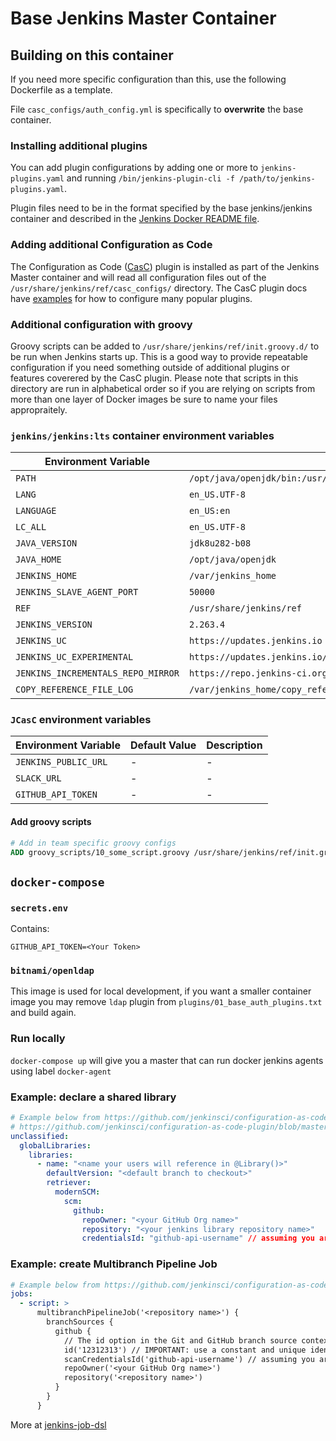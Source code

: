 # Base Jenkins Master Container

## Building on this container

If you need more specific configuration than this, use the following Dockerfile as a template.

File `casc_configs/auth_config.yml` is specifically to **overwrite** the base container.

### Installing additional plugins

You can add plugin configurations by adding one or more to `jenkins-plugins.yaml` and running `/bin/jenkins-plugin-cli -f /path/to/jenkins-plugins.yaml`.

Plugin files need to be in the format specified by the base jenkins/jenkins container and described in the [Jenkins Docker README file](https://github.com/jenkinsci/docker/blob/master/README.md#plugin-version-format).

### Adding additional Configuration as Code

The Configuration as Code ([CasC](https://github.com/jenkinsci/configuration-as-code-plugin)) plugin is installed as part of the Jenkins Master container and will read all configuration files out of the `/usr/share/jenkins/ref/casc_configs/` directory. The CasC plugin docs have [examples](https://github.com/jenkinsci/configuration-as-code-plugin/tree/master/demos) for how to configure many popular plugins.

### Additional configuration with groovy

Groovy scripts can be added to `/usr/share/jenkins/ref/init.groovy.d/` to be run when Jenkins starts up. This is a good way to provide repeatable configuration if you need something outside of additional plugins or features coverered by the CasC plugin. Please note that scripts in this directory are run in alphabetical order so if you are relying on scripts from more than one layer of Docker images be sure to name your files appropraitely.

### `jenkins/jenkins:lts` container environment variables

|               Environment Variable | Default Value                                                                        | Description |
|                                --- | ---                                                                                  |         --- |
|                             `PATH` | `/opt/java/openjdk/bin:/usr/local/sbin:/usr/local/bin:/usr/sbin:/usr/bin:/sbin:/bin` |           - |
|                             `LANG` | `en_US.UTF-8`                                                                        |           - |
|                         `LANGUAGE` | `en_US:en`                                                                           |           - |
|                           `LC_ALL` | `en_US.UTF-8`                                                                        |           - |
|                     `JAVA_VERSION` | `jdk8u282-b08`                                                                       |           - |
|                        `JAVA_HOME` | `/opt/java/openjdk`                                                                  |           - |
|                     `JENKINS_HOME` | `/var/jenkins_home`                                                                  |           - |
|         `JENKINS_SLAVE_AGENT_PORT` | `50000`                                                                              |           - |
|                              `REF` | `/usr/share/jenkins/ref`                                                             |           - |
|                  `JENKINS_VERSION` | `2.263.4`                                                                            |           - |
|                       `JENKINS_UC` | `https://updates.jenkins.io`                                                         |           - |
|          `JENKINS_UC_EXPERIMENTAL` | `https://updates.jenkins.io/experimental`                                            |           - |
| `JENKINS_INCREMENTALS_REPO_MIRROR` | `https://repo.jenkins-ci.org/incrementals`                                           |           - |
|          `COPY_REFERENCE_FILE_LOG` | `/var/jenkins_home/copy_reference_file.log`                                          |           - |

### `JCasC` environment variables

| Environment Variable | Default Value | Description |
|                  --- | ---           |         --- |
| `JENKINS_PUBLIC_URL` | -             |           - |
|          `SLACK_URL` | -             |           - |
|   `GITHUB_API_TOKEN` | -             |           - |


#### Add groovy scripts

```Dockerfile
# Add in team specific groovy configs
ADD groovy_scripts/10_some_script.groovy /usr/share/jenkins/ref/init.groovy.d/
```

## `docker-compose`

### `secrets.env`

Contains:

```text
GITHUB_API_TOKEN=<Your Token>
```

### `bitnami/openldap`

This image is used for local development, if you want a smaller container image you may remove `ldap` plugin from `plugins/01_base_auth_plugins.txt` and build again.

### Run locally

`docker-compose up` will give you a master that can run docker jenkins agents using label `docker-agent`

### Example: declare a shared library

```yaml
# Example below from https://github.com/jenkinsci/configuration-as-code-plugin/blob/master/demos/jenkins/jenkins.yaml#L63-L70A
# https://github.com/jenkinsci/configuration-as-code-plugin/blob/master/integrations/src/test/resources/io/jenkins/plugins/casc/GlobalLibrariesGitHubTest.yml
unclassified:
  globalLibraries:
    libraries:
      - name: "<name your users will reference in @Library()>"
        defaultVersion: "<default branch to checkout>"
        retriever:
          modernSCM:
            scm:
              github:
                repoOwner: "<your GitHub Org name>"
                repository: "<your jenkins library repository name>"
                credentialsId: "github-api-username" // assuming you are using the default credentials
```

### Example: create Multibranch Pipeline Job

```yaml
# Example below from https://github.com/jenkinsci/configuration-as-code-plugin/tree/master/demos/jobs
jobs:
  - script: >
      multibranchPipelineJob('<repository name>') {
        branchSources {
          github {
            // The id option in the Git and GitHub branch source contexts is now mandatory (JENKINS-43693).
            id('12312313') // IMPORTANT: use a constant and unique identifier
            scanCredentialsId('github-api-username') // assuming you are using the default credentials
            repoOwner('<your GitHub Org name>')
            repository('<repository name>')
          }
        }
      }
```

More at [jenkins-job-dsl](https://jenkinsci.github.io/job-dsl-plugin/)
